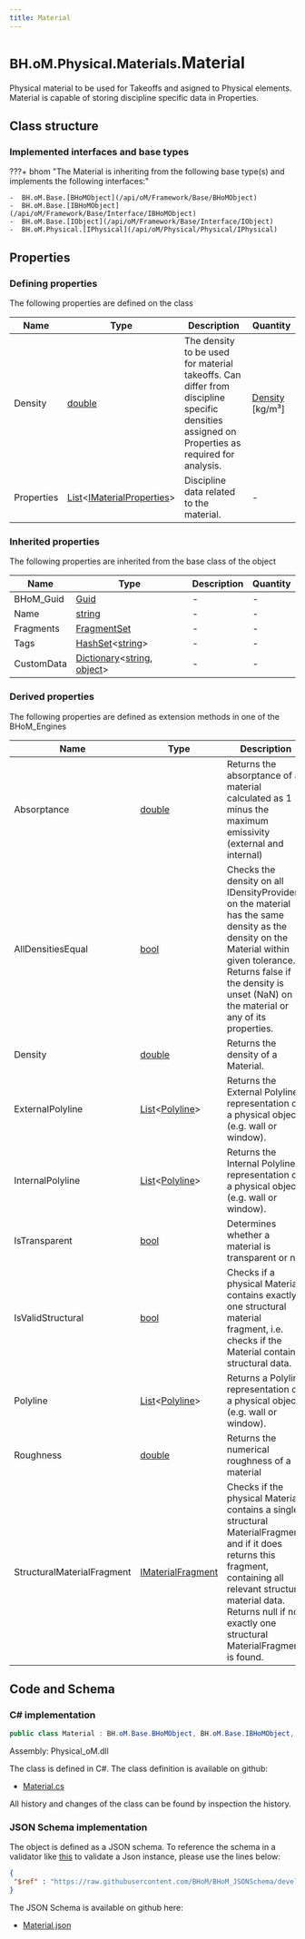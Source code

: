 ```yaml
---
title: Material
---
```


# <small>BH.oM.Physical.Materials.</small>**Material**

Physical material to be used for Takeoffs and asigned to Physical elements. Material is capable of storing discipline specific data in Properties.

## Class structure

### Implemented interfaces and base types

???+ bhom "The Material is inheriting from the following base type(s) and implements the following interfaces:"

    -  BH.oM.Base.[BHoMObject](/api/oM/Framework/Base/BHoMObject)
    -  BH.oM.Base.[IBHoMObject](/api/oM/Framework/Base/Interface/IBHoMObject)
    -  BH.oM.Base.[IObject](/api/oM/Framework/Base/Interface/IObject)
    -  BH.oM.Physical.[IPhysical](/api/oM/Physical/Physical/IPhysical)


## Properties



### Defining properties

The following properties are defined on the class

| Name             | Type             | Description      | Quantity         |
|------------------|------------------|------------------|------------------|
| Density | [double](https://learn.microsoft.com/en-us/dotnet/api/System.Double?view=netstandard-2.0) | The density to be used for material takeoffs. Can differ from discipline specific densities assigned on Properties as required for analysis. | [Density](/api/oM/Dimensional/Quantities/Attributes/Density) [kg/m³] |
| Properties | [List](https://learn.microsoft.com/en-us/dotnet/api/System.Collections.Generic.List-1?view=netstandard-2.0)&lt;[IMaterialProperties](/api/oM/Physical/Physical/Materials/IMaterialProperties)&gt; | Discipline data related to the material. | - |


### Inherited properties
The following properties are inherited from the base class of the object

| Name             | Type             | Description      | Quantity         |
|------------------|------------------|------------------|------------------|
| BHoM_Guid | [Guid](https://learn.microsoft.com/en-us/dotnet/api/System.Guid?view=netstandard-2.0) | - | - |
| Name | [string](https://learn.microsoft.com/en-us/dotnet/api/System.String?view=netstandard-2.0) | - | - |
| Fragments | [FragmentSet](/api/oM/Framework/Base/FragmentSet) | - | - |
| Tags | [HashSet](https://learn.microsoft.com/en-us/dotnet/api/System.Collections.Generic.HashSet-1?view=netstandard-2.0)&lt;[string](https://learn.microsoft.com/en-us/dotnet/api/System.String?view=netstandard-2.0)&gt; | - | - |
| CustomData | [Dictionary](https://learn.microsoft.com/en-us/dotnet/api/System.Collections.Generic.Dictionary-2?view=netstandard-2.0)&lt;[string](https://learn.microsoft.com/en-us/dotnet/api/System.String?view=netstandard-2.0), [object](https://learn.microsoft.com/en-us/dotnet/api/System.Object?view=netstandard-2.0)&gt; | - | - |


### Derived properties

The following properties are defined as extension methods in one of the BHoM_Engines

| Name             | Type             | Description      | Quantity         | Engine           |
|------------------|------------------|------------------|------------------|------------------|
| Absorptance | [double](https://learn.microsoft.com/en-us/dotnet/api/System.Double?view=netstandard-2.0) | Returns the absorptance of a material calculated as 1 minus the maximum emissivity (external and internal) | - | Environment_Engine |
| AllDensitiesEqual | [bool](https://learn.microsoft.com/en-us/dotnet/api/System.Boolean?view=netstandard-2.0) | Checks the density on all IDensityProviders on the material has the same density as the density on the Material within given tolerance. Returns false if the density is unset (NaN) on the material or any of its properties. | - | Matter_Engine |
| Density | [double](https://learn.microsoft.com/en-us/dotnet/api/System.Double?view=netstandard-2.0) | Returns the density of a Material. | [Density](/api/oM/Dimensional/Quantities/Attributes/Density) [kg/m³] | Matter_Engine |
| ExternalPolyline | [List](https://learn.microsoft.com/en-us/dotnet/api/System.Collections.Generic.List-1?view=netstandard-2.0)&lt;[Polyline](/api/oM/Dimensional/Geometry/Curve/Polyline)&gt; | Returns the External Polyline representation of a physical object (e.g. wall or window). | - | Physical_Engine |
| InternalPolyline | [List](https://learn.microsoft.com/en-us/dotnet/api/System.Collections.Generic.List-1?view=netstandard-2.0)&lt;[Polyline](/api/oM/Dimensional/Geometry/Curve/Polyline)&gt; | Returns the Internal Polyline representation of a physical object (e.g. wall or window). | - | Physical_Engine |
| IsTransparent | [bool](https://learn.microsoft.com/en-us/dotnet/api/System.Boolean?view=netstandard-2.0) | Determines whether a material is transparent or not | - | Environment_Engine |
| IsValidStructural | [bool](https://learn.microsoft.com/en-us/dotnet/api/System.Boolean?view=netstandard-2.0) | Checks if a physical Material contains exactly one structural material fragment, i.e. checks if the Material contains structural data. | - | Structure_Engine |
| Polyline | [List](https://learn.microsoft.com/en-us/dotnet/api/System.Collections.Generic.List-1?view=netstandard-2.0)&lt;[Polyline](/api/oM/Dimensional/Geometry/Curve/Polyline)&gt; | Returns a Polyline representation of a physical object (e.g. wall or window). | - | Physical_Engine |
| Roughness | [double](https://learn.microsoft.com/en-us/dotnet/api/System.Double?view=netstandard-2.0) | Returns the numerical roughness of a material | - | Environment_Engine |
| StructuralMaterialFragment | [IMaterialFragment](/api/oM/Analytical/Structure/MaterialFragments/IMaterialFragment) | Checks if the physical Material contains a single structural MaterialFragment, and if it does returns this fragment, containing all relevant structural material data. Returns null if not exactly one structural MaterialFragment is found. | - | Structure_Engine |


## Code and Schema

### C# implementation

``` C# title="C#"
public class Material : BH.oM.Base.BHoMObject, BH.oM.Base.IBHoMObject, BH.oM.Base.IObject, BH.oM.Physical.IPhysical
```

Assembly: Physical_oM.dll

The class is defined in C#. The class definition is available on github:

- [Material.cs](https://github.com/BHoM/BHoM/blob/develop/Physical_oM/Materials\Material.cs)

All history and changes of the class can be found by inspection the history.
### JSON Schema implementation

The object is defined as a JSON schema. To reference the schema in a validator like [this](https://www.jsonschemavalidator.net/) to validate a Json instance, please use the lines below:

``` json title="JSON Schema"
{
 "$ref" : "https://raw.githubusercontent.com/BHoM/BHoM_JSONSchema/develop/Physical_oM/Materials/Material.json"
}
```

The JSON Schema is available on github here:

- [Material.json](https://github.com/BHoM/BHoM_JSONSchema/blob/develop/Physical_oM/Materials/Material.json)
